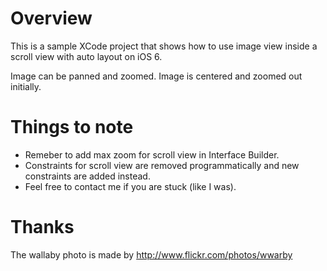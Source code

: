 # Overview

This is a sample XCode project that shows how to use image view inside a scroll view with auto layout on iOS 6.

Image can be panned and zoomed. Image is centered and zoomed out initially.

# Things to note

* Remeber to add max zoom for scroll view in Interface Builder.
* Constraints for scroll view are removed programmatically and new constraints are added instead.
* Feel free to contact me if you are stuck (like I was).

# Thanks

The wallaby photo is made by http://www.flickr.com/photos/wwarby

